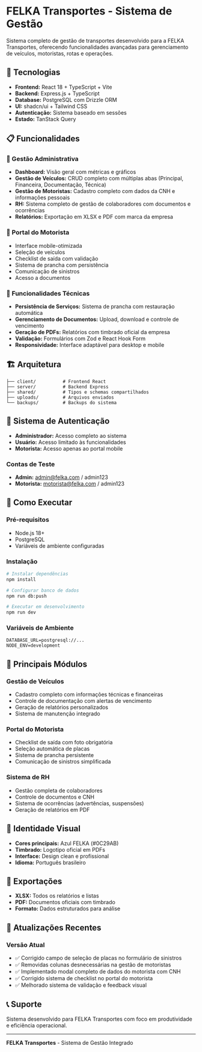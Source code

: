 # FELKA Transportes - Sistema de Gestão

Sistema completo de gestão de transportes desenvolvido para a FELKA Transportes, oferecendo funcionalidades avançadas para gerenciamento de veículos, motoristas, rotas e operações.

## 🚀 Tecnologias

- **Frontend:** React 18 + TypeScript + Vite
- **Backend:** Express.js + TypeScript
- **Database:** PostgreSQL com Drizzle ORM
- **UI:** shadcn/ui + Tailwind CSS
- **Autenticação:** Sistema baseado em sessões
- **Estado:** TanStack Query

## 📋 Funcionalidades

### 🏢 Gestão Administrativa
- **Dashboard:** Visão geral com métricas e gráficos
- **Gestão de Veículos:** CRUD completo com múltiplas abas (Principal, Financeira, Documentação, Técnica)
- **Gestão de Motoristas:** Cadastro completo com dados da CNH e informações pessoais
- **RH:** Sistema completo de gestão de colaboradores com documentos e ocorrências
- **Relatórios:** Exportação em XLSX e PDF com marca da empresa

### 📱 Portal do Motorista
- Interface mobile-otimizada
- Seleção de veículos
- Checklist de saída com validação
- Sistema de prancha com persistência
- Comunicação de sinistros
- Acesso a documentos

### 🔧 Funcionalidades Técnicas
- **Persistência de Serviços:** Sistema de prancha com restauração automática
- **Gerenciamento de Documentos:** Upload, download e controle de vencimento
- **Geração de PDFs:** Relatórios com timbrado oficial da empresa
- **Validação:** Formulários com Zod e React Hook Form
- **Responsividade:** Interface adaptável para desktop e mobile

## 🏗️ Arquitetura

```
├── client/          # Frontend React
├── server/          # Backend Express
├── shared/          # Tipos e schemas compartilhados
├── uploads/         # Arquivos enviados
└── backups/         # Backups do sistema
```

## 🔐 Sistema de Autenticação

- **Administrador:** Acesso completo ao sistema
- **Usuário:** Acesso limitado às funcionalidades
- **Motorista:** Acesso apenas ao portal mobile

### Contas de Teste
- **Admin:** admin@felka.com / admin123
- **Motorista:** motorista@felka.com / admin123

## 🚀 Como Executar

### Pré-requisitos
- Node.js 18+
- PostgreSQL
- Variáveis de ambiente configuradas

### Instalação
```bash
# Instalar dependências
npm install

# Configurar banco de dados
npm run db:push

# Executar em desenvolvimento
npm run dev
```

### Variáveis de Ambiente
```env
DATABASE_URL=postgresql://...
NODE_ENV=development
```

## 📝 Principais Módulos

### Gestão de Veículos
- Cadastro completo com informações técnicas e financeiras
- Controle de documentação com alertas de vencimento
- Geração de relatórios personalizados
- Sistema de manutenção integrado

### Portal do Motorista
- Checklist de saída com foto obrigatória
- Seleção automática de placas
- Sistema de prancha persistente
- Comunicação de sinistros simplificada

### Sistema de RH
- Gestão completa de colaboradores
- Controle de documentos e CNH
- Sistema de ocorrências (advertências, suspensões)
- Geração de relatórios em PDF

## 🎨 Identidade Visual

- **Cores principais:** Azul FELKA (#0C29AB)
- **Timbrado:** Logotipo oficial em PDFs
- **Interface:** Design clean e profissional
- **Idioma:** Português brasileiro

## 📄 Exportações

- **XLSX:** Todos os relatórios e listas
- **PDF:** Documentos oficiais com timbrado
- **Formato:** Dados estruturados para análise

## 🔄 Atualizações Recentes

### Versão Atual
- ✅ Corrigido campo de seleção de placas no formulário de sinistros
- ✅ Removidas colunas desnecessárias na gestão de motoristas
- ✅ Implementado modal completo de dados do motorista com CNH
- ✅ Corrigido sistema de checklist no portal do motorista
- ✅ Melhorado sistema de validação e feedback visual

## 📞 Suporte

Sistema desenvolvido para FELKA Transportes com foco em produtividade e eficiência operacional.

---

**FELKA Transportes** - Sistema de Gestão Integrado